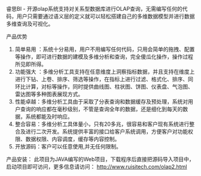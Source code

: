 睿思BI - 开源olap系统支持对关系型数据库进行OLAP查询，无需编写任何的代码，用户只需要通过语义层的定义就可以轻松搭建自己的多维数据模型并进行数据多维查询及可视化。

产品优势
1.	简单易用 ：系统十分易用，用户不用编写任何代码，只用会简单的拖拽、配置等操作，即可进行数据的建模及多维分析和查询，完全傻瓜化操作，操作过程所见即所得。
2.	功能强大 ：多维分析工具支持在任意维度上洞察指标数据，并且支持在维度上进行下钻、上卷、排序、筛选等操作，在指标上进行过滤、格式化、排序、同环比计算，对标等操作，同时提供曲线图、柱状图、饼图、仪表盘、气泡图、雷达图等多种图表展现方式。
3.	性能卓越：多维分析工具由于采取了分表查询和数据缓存及预处理，系统对用户查询的响应都在毫秒级别，不管是查询全年的数据，还是细化到每天的数据，系统都能及时响应。 
4.	整合容易：多维分析工具体量小，只有20多兆，很容易和客户现有系统进行整合及进行二次开发。系统提供丰富的接口给客户系统调用，方便客户对功能权限、数据权限、内容调度，缓存等内容控制。
5.  开放源码：客户可以任意使用,并无任何限制。

产品安装：
此项目为JAVA编写的Web项目，下载程序后直接把源码导入项目中，启动项目即可访问，更多信息请访问： http://www.ruisitech.com/olap2.html
